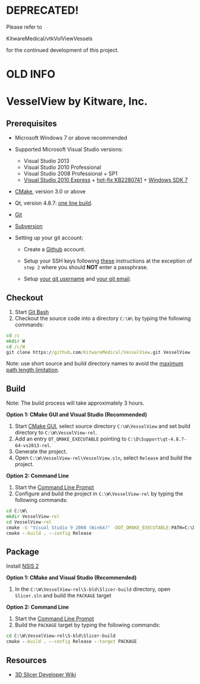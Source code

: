 # DEPRECATED!

Please refer to 

KitwareMedical/vtkVolViewVessels

for the continued development of this project.

# OLD INFO
VesselView by Kitware, Inc.
==========================

Prerequisites
-------------

* Microsoft Windows 7 or above recommended

* Supported Microsoft Visual Studio versions:
    * Visual Studio 2013
    * Visual Studio 2010 Professional
    * Visual Studio 2008 Professional + SP1
    * [Visual Studio 2010 Express](http://www.visualstudio.com/downloads/download-visual-studio-vs#d-2010-express) + [hot-fix KB2280741](http://archive.msdn.microsoft.com/KB2280741) + [Windows SDK 7](http://www.microsoft.com/en-us/download/details.aspx?displaylang=en&id=8279)

* [CMake](http://cmake.org/cmake/resources/software.html), version 3.0 or above

* Qt, version 4.8.7: [one line build](https://github.com/jcfr/qt-easy-build).

* [Git](http://git-scm.com/downloads)

* [Subversion](http://www.sliksvn.com/en/download)

* Setting up your git account:

    * Create a [Github](https://github.com) account.

    * Setup your SSH keys following [these](https://help.github.com/articles/generating-ssh-keys) instructions at the
    exception of `step 2` where you should __NOT__ enter a passphrase.

    * Setup [your git username](https://help.github.com/articles/setting-your-username-in-git) and [your git email](https://help.github.com/articles/setting-your-email-in-git).

Checkout
--------

1. Start [Git Bash](https://help.github.com/articles/set-up-git#need-a-quick-lesson-about-terminalterminalgit-bashthe-command-line)
2. Checkout the source code into a directory `C:\W\` by typing the following commands:

```bat
cd /c
mkdir W
cd /c/W
git clone https://github.com/KitwareMedical/VesselView.git VesselView
```

Note: use short source and build directory names to avoid the [maximum path length limitation](http://msdn.microsoft.com/en-us/library/windows/desktop/aa365247%28v=vs.85%29.aspx#maxpath).

Build
-----
Note: The build process will take approximately 3 hours.

<b>Option 1: CMake GUI and Visual Studio (Recommended)</b>

1. Start [CMake GUI](https://cmake.org/runningcmake/), select source directory `C:\W\VesselView` and set build directory to `C:\W\VesselView-rel`.
2. Add an entry `QT_QMAKE_EXECUTABLE` pointing to `C:\D\Support\qt-4.8.7-64-vs2013-rel`.
2. Generate the project.
3. Open `C:\W\VesselView-rel\VesselView.sln`, select `Release` and build the project.

<b>Option 2: Command Line</b>

1. Start the [Command Line Prompt](http://windows.microsoft.com/en-us/windows/command-prompt-faq)
2. Configure and build the project in `C:\W\VesselView-rel` by typing the following commands:

```bat
cd C:\W\
mkdir VesselView-rel
cd VesselView-rel
cmake -G "Visual Studio 9 2008 (Win64)" -DQT_QMAKE_EXECUTABLE:PATH=C:\D\Support\qt-4.8.7-64-vs2013-rel\bin\qmake.exe ..\VesselView
cmake --build . --config Release
```

Package
-------

Install [NSIS 2](http://sourceforge.net/projects/nsis/files/)

<b>Option 1: CMake and Visual Studio (Recommended)</b>

1. In the `C:\W\VesselView-rel\S-bld\Slicer-build` directory, open `Slicer.sln` and build the `PACKAGE` target

<b>Option 2: Command Line</b>

1. Start the [Command Line Prompt](http://windows.microsoft.com/en-us/windows/command-prompt-faq)
2. Build the `PACKAGE` target by typing the following commands:

```bat
cd C:\W\VesselView-rel\S-bld\Slicer-build
cmake --build . --config Release --target PACKAGE
```

Resources
---------
* [3D Slicer Developer Wiki](http://wiki.slicer.org/slicerWiki/index.php/Documentation/Nightly/Developers)
